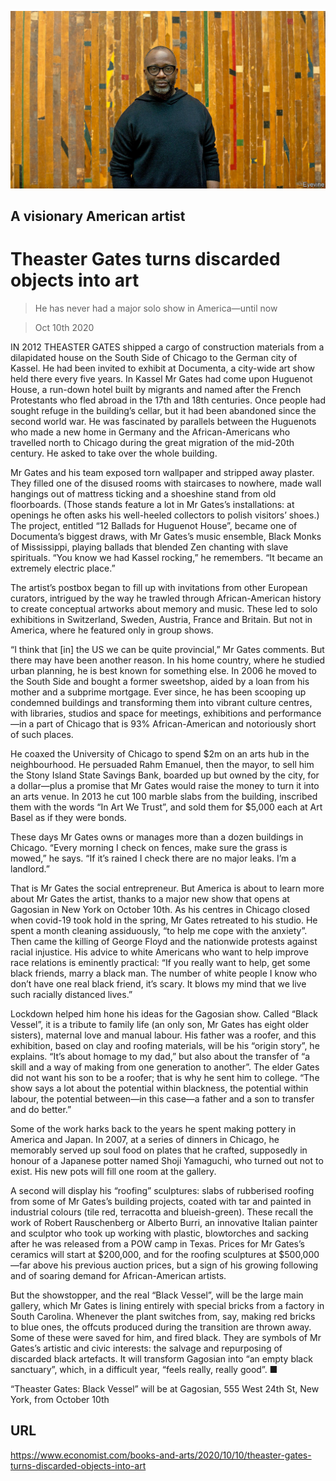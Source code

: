 ![](./images/20201010_BKP005_0.jpg)

## A visionary American artist

# Theaster Gates turns discarded objects into art

> He has never had a major solo show in America—until now

> Oct 10th 2020

IN 2012 THEASTER GATES shipped a cargo of construction materials from a dilapidated house on the South Side of Chicago to the German city of Kassel. He had been invited to exhibit at Documenta, a city-wide art show held there every five years. In Kassel Mr Gates had come upon Huguenot House, a run-down hotel built by migrants and named after the French Protestants who fled abroad in the 17th and 18th centuries. Once people had sought refuge in the building’s cellar, but it had been abandoned since the second world war. He was fascinated by parallels between the Huguenots who made a new home in Germany and the African-Americans who travelled north to Chicago during the great migration of the mid-20th century. He asked to take over the whole building.

Mr Gates and his team exposed torn wallpaper and stripped away plaster. They filled one of the disused rooms with staircases to nowhere, made wall hangings out of mattress ticking and a shoeshine stand from old floorboards. (Those stands feature a lot in Mr Gates’s installations: at openings he often asks his well-heeled collectors to polish visitors’ shoes.) The project, entitled “12 Ballads for Huguenot House”, became one of Documenta’s biggest draws, with Mr Gates’s music ensemble, Black Monks of Mississippi, playing ballads that blended Zen chanting with slave spirituals. “You know we had Kassel rocking,” he remembers. “It became an extremely electric place.”

The artist’s postbox began to fill up with invitations from other European curators, intrigued by the way he trawled through African-American history to create conceptual artworks about memory and music. These led to solo exhibitions in Switzerland, Sweden, Austria, France and Britain. But not in America, where he featured only in group shows.

“I think that [in] the US we can be quite provincial,” Mr Gates comments. But there may have been another reason. In his home country, where he studied urban planning, he is best known for something else. In 2006 he moved to the South Side and bought a former sweetshop, aided by a loan from his mother and a subprime mortgage. Ever since, he has been scooping up condemned buildings and transforming them into vibrant culture centres, with libraries, studios and space for meetings, exhibitions and performance—in a part of Chicago that is 93% African-American and notoriously short of such places.

He coaxed the University of Chicago to spend $2m on an arts hub in the neighbourhood. He persuaded Rahm Emanuel, then the mayor, to sell him the Stony Island State Savings Bank, boarded up but owned by the city, for a dollar—plus a promise that Mr Gates would raise the money to turn it into an arts venue. In 2013 he cut 100 marble slabs from the building, inscribed them with the words “In Art We Trust”, and sold them for $5,000 each at Art Basel as if they were bonds.

These days Mr Gates owns or manages more than a dozen buildings in Chicago. “Every morning I check on fences, make sure the grass is mowed,” he says. “If it’s rained I check there are no major leaks. I’m a landlord.”

That is Mr Gates the social entrepreneur. But America is about to learn more about Mr Gates the artist, thanks to a major new show that opens at Gagosian in New York on October 10th. As his centres in Chicago closed when covid-19 took hold in the spring, Mr Gates retreated to his studio. He spent a month cleaning assiduously, “to help me cope with the anxiety”. Then came the killing of George Floyd and the nationwide protests against racial injustice. His advice to white Americans who want to help improve race relations is eminently practical: “If you really want to help, get some black friends, marry a black man. The number of white people I know who don’t have one real black friend, it’s scary. It blows my mind that we live such racially distanced lives.”

Lockdown helped him hone his ideas for the Gagosian show. Called “Black Vessel”, it is a tribute to family life (an only son, Mr Gates has eight older sisters), maternal love and manual labour. His father was a roofer, and this exhibition, based on clay and roofing materials, will be his “origin story”, he explains. “It’s about homage to my dad,” but also about the transfer of “a skill and a way of making from one generation to another”. The elder Gates did not want his son to be a roofer; that is why he sent him to college. “The show says a lot about the potential within blackness, the potential within labour, the potential between—in this case—a father and a son to transfer and do better.”

Some of the work harks back to the years he spent making pottery in America and Japan. In 2007, at a series of dinners in Chicago, he memorably served up soul food on plates that he crafted, supposedly in honour of a Japanese potter named Shoji Yamaguchi, who turned out not to exist. His new pots will fill one room at the gallery.

A second will display his “roofing” sculptures: slabs of rubberised roofing from some of Mr Gates’s building projects, coated with tar and painted in industrial colours (tile red, terracotta and blueish-green). These recall the work of Robert Rauschenberg or Alberto Burri, an innovative Italian painter and sculptor who took up working with plastic, blowtorches and sacking after he was released from a POW camp in Texas. Prices for Mr Gates’s ceramics will start at $200,000, and for the roofing sculptures at $500,000—far above his previous auction prices, but a sign of his growing following and of soaring demand for African-American artists.

But the showstopper, and the real “Black Vessel”, will be the large main gallery, which Mr Gates is lining entirely with special bricks from a factory in South Carolina. Whenever the plant switches from, say, making red bricks to blue ones, the offcuts produced during the transition are thrown away. Some of these were saved for him, and fired black. They are symbols of Mr Gates’s artistic and civic interests: the salvage and repurposing of discarded black artefacts. It will transform Gagosian into “an empty black sanctuary”, which, in a difficult year, “feels really, really good”. ■

“Theaster Gates: Black Vessel” will be at Gagosian, 555 West 24th St, New York, from October 10th

## URL

https://www.economist.com/books-and-arts/2020/10/10/theaster-gates-turns-discarded-objects-into-art
